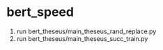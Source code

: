 # bert_speed
1. run bert_theseus/main_theseus_rand_replace.py
2. run bert_theseus/main_theseus_succ_train.py
